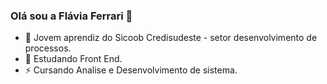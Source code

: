 ### Olá sou a Flávia Ferrari 👋


- 🔭 Jovem aprendiz do Sicoob Credisudeste - setor desenvolvimento de processos.
- 🌱 Estudando Front End.
- ⚡ Cursando Analise e Desenvolvimento de sistema.
